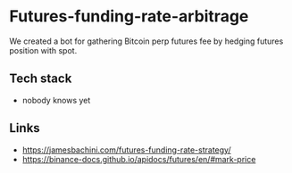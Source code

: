 # Futures-funding-rate-arbitrage
We created a bot for gathering Bitcoin perp futures fee by hedging futures position with spot.
## Tech stack
- nobody knows yet
## Links
- https://jamesbachini.com/futures-funding-rate-strategy/
- https://binance-docs.github.io/apidocs/futures/en/#mark-price